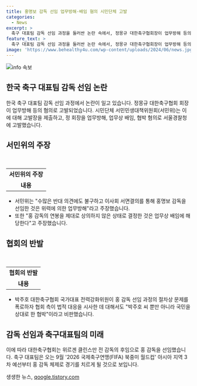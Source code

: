 ```yaml
---
title: 홍명보 감독 선임 업무방해·배임 혐의 시민단체 고발
categories:
  - News
excerpt: >
  축구 대표팀 감독 선임 과정을 둘러싼 논란 속에서, 정몽규 대한축구협회장이 업무방해 등의 혐의로 시민단체에 고발당했다. 서민민생대책위원회는 정 회장을 업무방해, 업무상 배임, 협박 혐의로 경찰에 고발했다고 밝혔으며, 홍 감독의 선임 과정과 연봉 결정을 비판했다. 또한, 대한축구협회가 법적 대응을 시사한 박주호 전력강화위원을 비난하며 논란은 계속되고 있다. 홍 감독은 9월부터 국가대표팀을 이끌게 되며 ‘2026 FIFA 북중미 월드컵’ 아시아 지역 3차 예선에 나설 예정이다.
feature_text: >
  축구 대표팀 감독 선임 과정을 둘러싼 논란 속에서, 정몽규 대한축구협회장이 업무방해 등의 혐의로 시민단체에 고발당했다. 서민민생대책위원회는 정 회장을 업무방해, 업무상 배임, 협박 혐의로 경찰에 고발했다고 밝혔으며, 홍 감독의 선임 과정과 연봉 결정을 비판했다. 또한, 대한축구협회가 법적 대응을 시사한 박주호 전력강화위원을 비난하며 논란은 계속되고 있다. 홍 감독은 9월부터 국가대표팀을 이끌게 되며 ‘2026 FIFA 북중미 월드컵’ 아시아 지역 3차 예선에 나설 예정이다.
image: 'https://www.behealthy4u.com/wp-content/uploads/2024/06/news.jpg'
---
```


<p><img src="https://www.behealthy4u.com/wp-content/uploads/2024/06/news.jpg" alt="info 속보" /></p>

<h2>한국 축구 대표팀 감독 선임 논란</h2>

<p data-ke-size="size16">한국 축구 대표팀 감독 선임 과정에서 논란이 일고 있습니다. 정몽규 대한축구협회 회장이 업무방해 등의 혐의로 고발되었습니다. 시민단체 서민민생대책위원회(서민위)는 이에 대해 고발장을 제출하고, 정 회장을 업무방해, 업무상 배임, 협박 혐의로 서울경찰청에 고발했습니다.</p>

<h2 data-ke-size="size26">서민위의 주장</h2>

<p data-ke-size="size16">&nbsp;</p>

<table>
  <tbody>
    <tr>
      <td style="text-align: center; height: 17px;"><b>서민위의 주장</b></td>
    </tr>
    <tr>
      <td style="text-align: center; height: 17px;"><b>내용</b></td>
    </tr>
  </tbody>
</table>

<ul>
  <li>서민위는 "수많은 반대 의견에도 불구하고 이사회 서면결의를 통해 홍명보 감독을 선임한 것은 위력에 의한 업무방해"라고 주장했습니다.</li>
  <li>또한 "홍 감독의 연봉을 제대로 상의하지 않은 상태로 결정한 것은 업무상 배임에 해당한다"고 주장했습니다.</li>
</ul>

<h2 data-ke-size="size26">협회의 반발</h2>

<p data-ke-size="size16">&nbsp;</p>

<table>
  <tbody>
    <tr>
      <td style="text-align: center; height: 17px;"><b>협회의 반발</b></td>
    </tr>
    <tr>
      <td style="text-align: center; height: 17px;"><b>내용</b></td>
    </tr>
  </tbody>
</table>

<ul>
  <li>박주호 대한축구협회 국가대표 전력강화위원이 홍 감독 선임 과정의 절차상 문제를 폭로하자 협회 측이 법적 대응을 시사한 데 대해서도 "박주호 씨 뿐만 아니라 국민을 상대로 한 협박"이라고 비판했습니다.</li>
</ul>

<h2 data-ke-size="size26">감독 선임과 축구대표팀의 미래</h2>

<p data-ke-size="size16">이에 따라 대한축구협회는 위르겐 클린스만 전 감독의 후임으로 홍 감독을 선임했습니다. 축구 대표팀은 오는 9월 '2026 국제축구연맹(FIFA) 북중미 월드컵' 아시아 지역 3차 예선부터 홍 감독 체제로 경기를 치르게 될 것으로 보입니다.</p>
생생한 뉴스, <a href="https://qoogle.tistory.com" rel="dofollow">qoogle.tistory.com</a>


